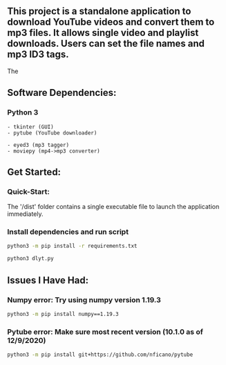 ## This project is a standalone application to download YouTube videos and convert them to mp3 files. It allows single video and playlist downloads. Users can set the file names and mp3 ID3 tags. 

The 

## Software Dependencies:
### Python 3 
    - tkinter (GUI)
    - pytube (YouTube downloader) 

    - eyed3 (mp3 tagger)
    - moviepy (mp4->mp3 converter)

## Get Started:

### Quick-Start:

The '/dist' folder contains a single executable file to launch the application immediately.

### Install dependencies and run script 

```bash
python3 -m pip install -r requirements.txt
```
```bash
python3 dlyt.py
```


## Issues I Have Had:
### Numpy error: Try using numpy version 1.19.3

```bash
python3 -m pip install numpy==1.19.3
```

### Pytube error: Make sure most recent version (10.1.0 as of 12/9/2020)
```bash
python3 -m pip install git+https://github.com/nficano/pytube
```